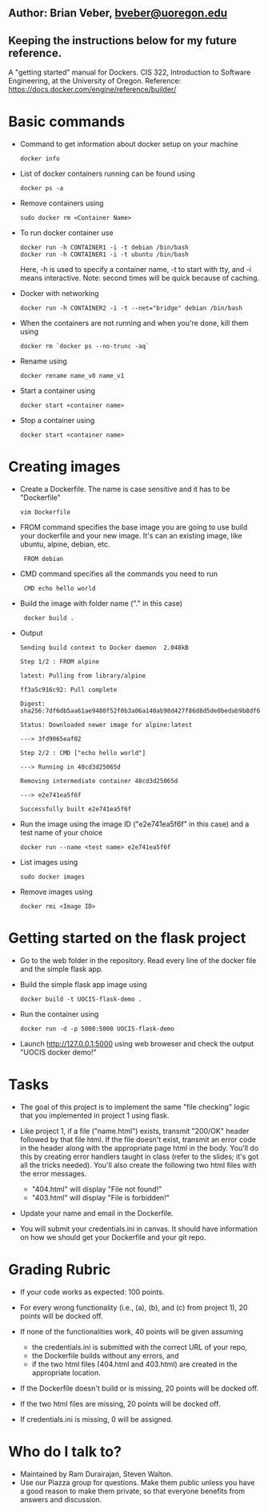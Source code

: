 ## Author: Brian Veber, bveber@uoregon.edu ##
## Keeping the instructions below for my future reference. ##



A "getting started" manual for Dockers. CIS 322, Introduction to Software Engineering, at the University of Oregon. Reference: https://docs.docker.com/engine/reference/builder/

# Basic commands

* Command to get information about docker setup on your machine

  ```
  docker info
  ```

* List of docker containers running can be found using

  ```
  docker ps -a
  ```

* Remove containers using

  ```
  sudo docker rm <Container Name>
  ```

* To run docker container use

  ```
  docker run -h CONTAINER1 -i -t debian /bin/bash
  docker run -h CONTAINER1 -i -t ubuntu /bin/bash
  ```

  Here, -h is used to specify a container name, -t to start with tty, and -i means interactive. Note: second times will be quick because of caching.

* Docker with networking

  ```
  docker run -h CONTAINER2 -i -t --net="bridge" debian /bin/bash
  ```

* When the containers are not running and when you're done, kill them using

  ```
  docker rm `docker ps --no-trunc -aq`
  ```

* Rename using

  ```
  docker rename name_v0 name_v1
  ```

* Start a container using

  ```
  docker start <container name>
  ```

* Stop a container using

  ```
  docker start <container name>
  ```

# Creating images

* Create a Dockerfile. The name is case sensitive and it has to be "Dockerfile"

  ```
  vim Dockerfile
  ```

* FROM command specifies the base image you are going to use build your dockerfile and your new image. It's can an existing image, like ubuntu, alpine, debian, etc.

  ```
   FROM debian
  ```

* CMD command specifies all the commands you need to run

  ```
   CMD echo hello world
  ```

* Build the image with folder name ("." in this case)

  ```
   docker build .
  ```

* Output

  ```
  Sending build context to Docker daemon  2.048kB
  ```
  
  ```
  Step 1/2 : FROM alpine  
  ```
  
  ```
  latest: Pulling from library/alpine  
  ```
  
  ```
  ff3a5c916c92: Pull complete  
  ```
  
  ```
  Digest: sha256:7df6db5aa61ae9480f52f0b3a06a140ab98d427f86d8d5de0bedab9b8df6b1c0  
  ```
  
  ```
  Status: Downloaded newer image for alpine:latest  
  ```
  
  ```
  ---> 3fd9065eaf02  
  ```
  
  ```
  Step 2/2 : CMD ["echo hello world"]  
  ```
  
  ```
  ---> Running in 48cd3d25065d  
  ```
  
  ```
  Removing intermediate container 48cd3d25065d  
  ```
  
  ```
  ---> e2e741ea5f6f  
  ```
  
  ```
  Successfully built e2e741ea5f6f  
  ```

* Run the image using the image ID ("e2e741ea5f6f" in this case) and a test name of your choice

  ```
  docker run --name <test name> e2e741ea5f6f
  ```

* List images using

  ```
  sudo docker images
  ```

* Remove images using

  ```
  docker rmi <Image ID>
  ```

# Getting started on the flask project

* Go to the web folder in the repository. Read every line of the docker file and the simple flask app.

* Build the simple flask app image using

  ```
  docker build -t UOCIS-flask-demo .
  ```
  
* Run the container using
  
  ```
  docker run -d -p 5000:5000 UOCIS-flask-demo
  ```

* Launch http://127.0.0.1:5000 using web broweser and check the output "UOCIS docker demo!"

# Tasks

* The goal of this project is to implement the same "file checking" logic that you implemented in project 1 using flask. 

* Like project 1, if a file ("name.html") exists, transmit "200/OK" header followed by that file html. If the file doesn't exist, transmit an error code in the header along with the appropriate page html in the body. You'll do this by creating error handlers taught in class (refer to the slides; it's got all the tricks needed). You'll also create the following two html files with the error messages. 
    * "404.html" will display "File not found!"
    * "403.html" will display "File is forbidden!"
    
* Update your name and email in the Dockerfile.

* You will submit your credentials.ini in canvas. It should have information on how we should get your Dockerfile and your git repo. 

# Grading Rubric
* If your code works as expected: 100 points.

* For every wrong functionality (i.e., (a), (b), and (c) from project 1), 20 points will be docked off. 

* If none of the functionalities work, 40 points will be given assuming 
    * the credentials.ini is submitted with the correct URL of your repo, 
    * the Dockerfile builds without any errors, and 
    * if the two html files (404.html and 403.html) are created in the appropriate location. 
    
* If the Dockerfile doesn't build or is missing, 20 points will be docked off.

* If the two html files are missing, 20 points will be docked off.

* If credentials.ini is missing, 0 will be assigned.

# Who do I talk to? ###

* Maintained by Ram Durairajan, Steven Walton.
* Use our Piazza group for questions. Make them public unless you have a good reason to make them private, so that everyone benefits from answers and discussion. 